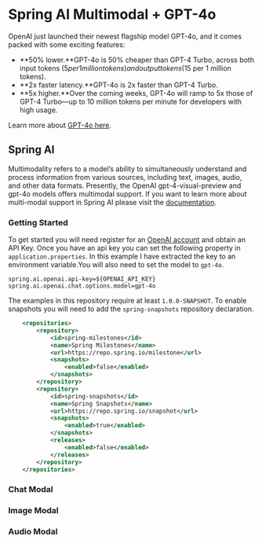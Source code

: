 # Spring AI Multimodal + GPT-4o

OpenAI just launched their newest flagship model GPT-4o, and it comes packed with some exciting features:

- **50% lower.**GPT-4o is 50% cheaper than GPT-4 Turbo, across both input tokens ($5 per 1 million tokens) and output tokens ($15 per 1 million tokens).
- **2x faster latency.**GPT-4o is 2x faster than GPT-4 Turbo.
- **5x higher.**Over the coming weeks, GPT-4o will ramp to 5x those of GPT-4 Turbo—up to 10 million tokens per minute for developers with high usage.

Learn more about [GPT-4o here](https://openai.com/index/hello-gpt-4o/).

## Spring AI

Multimodality refers to a model’s ability to simultaneously understand and process information from various sources, including text, images, audio, and other data formats. Presently, the OpenAI gpt-4-visual-preview and gpt-4o models offers multimodal support. If you want to learn more about multi-modal support
in Spring AI please visit the [documentation](https://docs.spring.io/spring-ai/reference/1.0-SNAPSHOT/api/chat/openai-chat.html#_multimodal).

### Getting Started

To get started you will need register for an [OpenAI account](https://platform.openai.com/apps) and obtain an API Key. Once you have an
api key you can set the following property in `application.properties`. In this example I have extracted the key to an environment variable.You will also
need to set the model to `gpt-4o`.

```properties
spring.ai.openai.api-key=${OPENAI_API_KEY}
spring.ai.openai.chat.options.model=gpt-4o
```

The examples in this repository require at least `1.0.0-SNAPSHOT`. To enable snapshots you will need to add the `spring-snapshots` repository declaration. 

```xml
	<repositories>
		<repository>
			<id>spring-milestones</id>
			<name>Spring Milestones</name>
			<url>https://repo.spring.io/milestone</url>
			<snapshots>
				<enabled>false</enabled>
			</snapshots>
		</repository>
		<repository>
			<id>spring-snapshots</id>
			<name>Spring Snapshots</name>
			<url>https://repo.spring.io/snapshot</url>
			<snapshots>
				<enabled>true</enabled>
			</snapshots>
			<releases>
				<enabled>false</enabled>
			</releases>
		</repository>
	</repositories>
```

### Chat Modal

### Image Modal

### Audio Modal